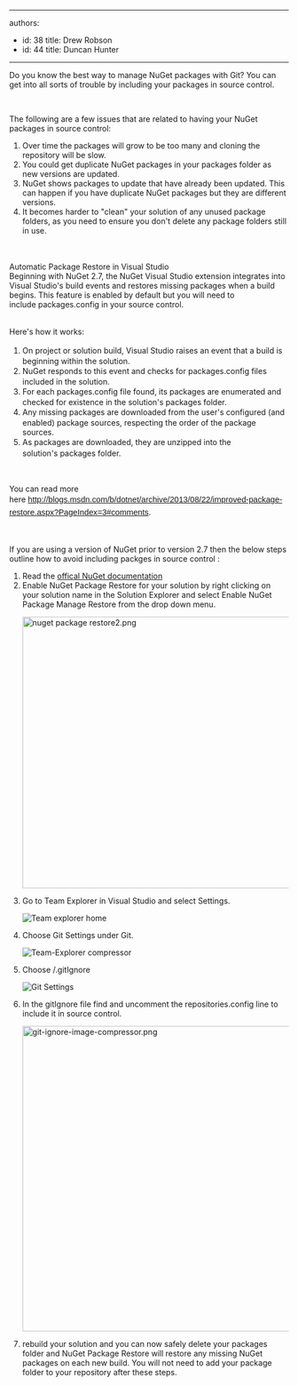 

---
authors:
  - id: 38
    title: Drew Robson
  - id: 44
    title: Duncan Hunter
---




<span class='intro'> ​​​​Do you know the best way to manage NuGet packages with Git? You can get into all sorts of trouble by including your packages in source control. </span>

<div><p><br></p><p>The following are a few issues that are related to having your NuGet packages in source control&#58;</p><ol><li>Over time the packages will grow to be too many and cloning the repository will be slow.</li><li>You could get duplicate NuGet packages in your packages folder as new versions are updated.</li><li>NuGet shows packages to update that have already been updated. This can happen if you have duplicate NuGet packages but they are different versions.</li><li>It becomes harder to &quot;clean&quot; your solution of any unused package folders, as you need to ensure you don't delete any package folders still in use.</li></ol><br></div><div><br></div><div>Automatic Package Restore in Visual Studio&#160;</div><div>Beginning with NuGet 2.7, the NuGet Visual Studio extension integrates into Visual Studio's build events and restores missing packages when a build begins. This feature is enabled by default but you will need to include&#160;packages.config​ in your source control.</div><div></div><div><br><p><span style="line-height&#58;20px;">Here's how it works&#58;</span><br></p></div><div><ol><li><span style="line-height&#58;20px;">On project or solution build, Visual Studio raises an event that a build is beginning within the solution.</span><br></li><li><span style="line-height&#58;20px;">NuGet responds to this event and checks for&#160;packages.config&#160;files included in the solution.</span><br></li><li><span style="line-height&#58;20px;">For each&#160;packages.config&#160;file found, its packages are enumerated and checked for existence in the solution's&#160;packages&#160;folder.</span><br></li><li><span style="line-height&#58;20px;">Any missing packages are downloaded from the user's configured (and enabled) package sources, respecting the order of the package sources.</span><br></li><li><span style="line-height&#58;20px;">As packages are downloaded, they are unzipped into the solution's&#160;packages&#160;folder.</span><span style="line-height&#58;20px;">​</span><br></li></ol><p><br></p><p>You can read more here&#160;<a href="http&#58;//blogs.msdn.com/b/dotnet/archive/2013/08/22/improved-package-restore.aspx?PageIndex=3#comments" style="font-family&#58;calibri, sans-serif;font-size&#58;11pt;line-height&#58;1.6;">http&#58;//blogs.msdn.com/b/dotnet/archive/2013/08/22/improved-package-restore.aspx?PageIndex=3#comments</a>.</p><p>​<br></p><p>If you are using a&#160;version of&#160;NuGet prior to version 2.7 then the below steps outline how to avoid including packges in source control&#160;&#58;</p><ol><li>​Read the <a href="http&#58;//docs.nuget.org/docs/reference/package-restore">offical&#160;NuGet documentation​</a></li><li>Enable NuGet Package Restore for your solution by right clicking on your solution name in the Solution Explorer&#160;and select&#160;Enable NuGet Package Manage Restore from the drop down menu.
   <dl class="image"><dt><img src="/TFS/RulesToBetterVersionControlWithGit/PublishingImages/Pages/Do-you-know-how-to-manage-NuGet-packages-with-Git/Enable%20package%20restore%202014-10-23_17-43-13.png" alt="nuget package restore2.png" style="width&#58;489px;" /></dt></dl></li><li>Go to Team Explorer in Visual Studio and select Settings.
   <dl class="image"><dt><img src="/TFS/RulesToBetterVersionControlWithGit/PublishingImages/Pages/Do-you-know-how-to-manage-NuGet-packages-with-Git/Team%20explorer%20home%202014-10-23_14-39-49.png" alt="Team explorer home" />​</dt></dl></li><li>Choose Git Settings under Git. 
   <dl class="image"><dt><img src="/TFS/RulesToBetterVersionControlWithGit/PublishingImages/Pages/Do-you-know-how-to-manage-NuGet-packages-with-Git/Team-Explorer-2014-10-23_14-40-48-compressor.png" alt="Team-Explorer compressor" /></dt></dl></li><li>Choose /.gitIgnore
   <dl class="image"><dt><img src="/TFS/RulesToBetterVersionControlWithGit/PublishingImages/Pages/Do-you-know-how-to-manage-NuGet-packages-with-Git/Git%20Settings%202014-10-23_14-41-22.png" alt="Git Settings" /></dt></dl></li><li>In the gitIgnore file find and uncomment the repositories.config line to include it in source control.
   <dl class="image"><dt><img src="/TFS/RulesToBetterVersionControlWithGit/PublishingImages/Pages/Do-you-know-how-to-manage-NuGet-packages-with-Git/git-ignore-image-2014-10-23_14-27-55-compressor.png" alt="git-ignore-image-compressor.png" style="width&#58;550px;" /></dt></dl></li><li>rebuild your solution and you can now safely delete your packages folder and NuGet Package Restore will restore any missing NuGet packages on each new&#160;build. You will not need to add your package folder to your repository after these steps.​​​​​​</li></ol>
​</div>


